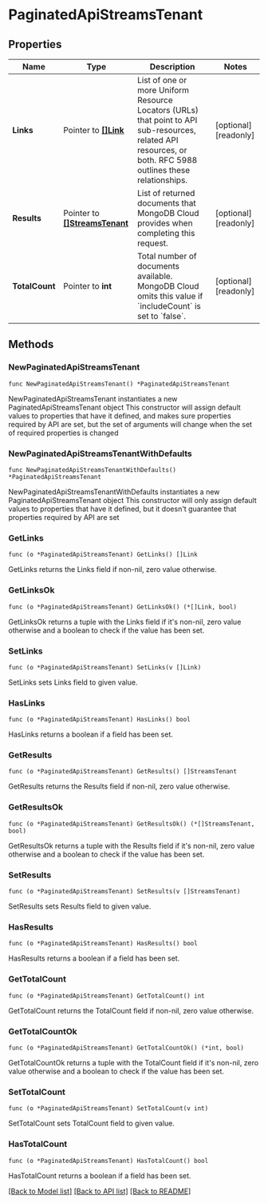 # PaginatedApiStreamsTenant

## Properties

Name | Type | Description | Notes
------------ | ------------- | ------------- | -------------
**Links** | Pointer to [**[]Link**](Link.md) | List of one or more Uniform Resource Locators (URLs) that point to API sub-resources, related API resources, or both. RFC 5988 outlines these relationships. | [optional] [readonly] 
**Results** | Pointer to [**[]StreamsTenant**](StreamsTenant.md) | List of returned documents that MongoDB Cloud provides when completing this request. | [optional] [readonly] 
**TotalCount** | Pointer to **int** | Total number of documents available. MongoDB Cloud omits this value if &#x60;includeCount&#x60; is set to &#x60;false&#x60;. | [optional] [readonly] 

## Methods

### NewPaginatedApiStreamsTenant

`func NewPaginatedApiStreamsTenant() *PaginatedApiStreamsTenant`

NewPaginatedApiStreamsTenant instantiates a new PaginatedApiStreamsTenant object
This constructor will assign default values to properties that have it defined,
and makes sure properties required by API are set, but the set of arguments
will change when the set of required properties is changed

### NewPaginatedApiStreamsTenantWithDefaults

`func NewPaginatedApiStreamsTenantWithDefaults() *PaginatedApiStreamsTenant`

NewPaginatedApiStreamsTenantWithDefaults instantiates a new PaginatedApiStreamsTenant object
This constructor will only assign default values to properties that have it defined,
but it doesn't guarantee that properties required by API are set

### GetLinks

`func (o *PaginatedApiStreamsTenant) GetLinks() []Link`

GetLinks returns the Links field if non-nil, zero value otherwise.

### GetLinksOk

`func (o *PaginatedApiStreamsTenant) GetLinksOk() (*[]Link, bool)`

GetLinksOk returns a tuple with the Links field if it's non-nil, zero value otherwise
and a boolean to check if the value has been set.

### SetLinks

`func (o *PaginatedApiStreamsTenant) SetLinks(v []Link)`

SetLinks sets Links field to given value.

### HasLinks

`func (o *PaginatedApiStreamsTenant) HasLinks() bool`

HasLinks returns a boolean if a field has been set.
### GetResults

`func (o *PaginatedApiStreamsTenant) GetResults() []StreamsTenant`

GetResults returns the Results field if non-nil, zero value otherwise.

### GetResultsOk

`func (o *PaginatedApiStreamsTenant) GetResultsOk() (*[]StreamsTenant, bool)`

GetResultsOk returns a tuple with the Results field if it's non-nil, zero value otherwise
and a boolean to check if the value has been set.

### SetResults

`func (o *PaginatedApiStreamsTenant) SetResults(v []StreamsTenant)`

SetResults sets Results field to given value.

### HasResults

`func (o *PaginatedApiStreamsTenant) HasResults() bool`

HasResults returns a boolean if a field has been set.
### GetTotalCount

`func (o *PaginatedApiStreamsTenant) GetTotalCount() int`

GetTotalCount returns the TotalCount field if non-nil, zero value otherwise.

### GetTotalCountOk

`func (o *PaginatedApiStreamsTenant) GetTotalCountOk() (*int, bool)`

GetTotalCountOk returns a tuple with the TotalCount field if it's non-nil, zero value otherwise
and a boolean to check if the value has been set.

### SetTotalCount

`func (o *PaginatedApiStreamsTenant) SetTotalCount(v int)`

SetTotalCount sets TotalCount field to given value.

### HasTotalCount

`func (o *PaginatedApiStreamsTenant) HasTotalCount() bool`

HasTotalCount returns a boolean if a field has been set.

[[Back to Model list]](../README.md#documentation-for-models) [[Back to API list]](../README.md#documentation-for-api-endpoints) [[Back to README]](../README.md)


